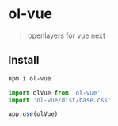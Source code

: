 <!--
 * @Descripttion:
 * @Author: OwenWong
 * @Email: owen.cq.cn@gmail.com
 * @Date: 2021-11-12 16:05:53
-->

# ol-vue

> openlayers for vue next

## Install

```bash
npm i ol-vue
```

```js
import olVue from 'ol-vue'
import 'ol-vue/dist/base.css'

app.use(olVue)
```

